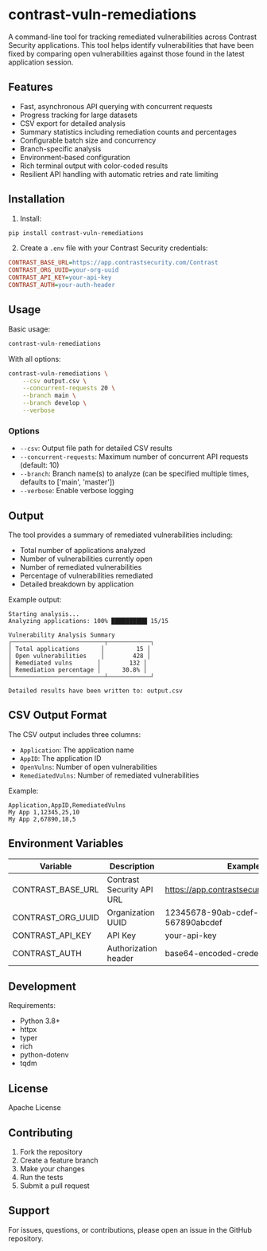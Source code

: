 # contrast-vuln-remediations

A command-line tool for tracking remediated vulnerabilities across Contrast Security applications. This tool helps identify vulnerabilities that have been fixed by comparing open vulnerabilities against those found in the latest application session.

## Features

- Fast, asynchronous API querying with concurrent requests
- Progress tracking for large datasets
- CSV export for detailed analysis
- Summary statistics including remediation counts and percentages
- Configurable batch size and concurrency
- Branch-specific analysis
- Environment-based configuration
- Rich terminal output with color-coded results
- Resilient API handling with automatic retries and rate limiting

## Installation

1. Install:
```bash
pip install contrast-vuln-remediations
```

2. Create a `.env` file with your Contrast Security credentials:
```ini
CONTRAST_BASE_URL=https://app.contrastsecurity.com/Contrast
CONTRAST_ORG_UUID=your-org-uuid
CONTRAST_API_KEY=your-api-key
CONTRAST_AUTH=your-auth-header
```

## Usage

Basic usage:
```bash
contrast-vuln-remediations
```

With all options:
```bash
contrast-vuln-remediations \
    --csv output.csv \
    --concurrent-requests 20 \
    --branch main \
    --branch develop \
    --verbose
```

### Options

- `--csv`: Output file path for detailed CSV results
- `--concurrent-requests`: Maximum number of concurrent API requests (default: 10)
- `--branch`: Branch name(s) to analyze (can be specified multiple times, defaults to ['main', 'master'])
- `--verbose`: Enable verbose logging

## Output

The tool provides a summary of remediated vulnerabilities including:

- Total number of applications analyzed
- Number of vulnerabilities currently open
- Number of remediated vulnerabilities
- Percentage of vulnerabilities remediated
- Detailed breakdown by application

Example output:
```
Starting analysis...
Analyzing applications: 100% ██████████ 15/15

Vulnerability Analysis Summary
┌──────────────────────────┬────────────┐
│ Total applications      │         15 │
│ Open vulnerabilities    │        428 │
│ Remediated vulns       │        132 │
│ Remediation percentage │      30.8% │
└──────────────────────────┴────────────┘

Detailed results have been written to: output.csv
```

## CSV Output Format

The CSV output includes three columns:
- `Application`: The application name
- `AppID`: The application ID
- `OpenVulns`: Number of open vulnerabilities
- `RemediatedVulns`: Number of remediated vulnerabilities

Example:
```csv
Application,AppID,RemediatedVulns
My App 1,12345,25,10
My App 2,67890,18,5
```

## Environment Variables

| Variable          | Description               | Example                                   |
| ----------------- | ------------------------- | ----------------------------------------- |
| CONTRAST_BASE_URL | Contrast Security API URL | https://app.contrastsecurity.com/Contrast |
| CONTRAST_ORG_UUID | Organization UUID         | 12345678-90ab-cdef-1234-567890abcdef      |
| CONTRAST_API_KEY  | API Key                   | your-api-key                              |
| CONTRAST_AUTH     | Authorization header      | base64-encoded-credentials                |

## Development

Requirements:
- Python 3.8+
- httpx
- typer
- rich
- python-dotenv
- tqdm

## License

Apache License

## Contributing

1. Fork the repository
2. Create a feature branch
3. Make your changes
4. Run the tests
5. Submit a pull request

## Support

For issues, questions, or contributions, please open an issue in the GitHub repository.

